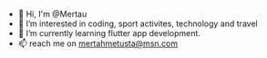 - 👋 Hi, I'm  @Mertau
- 👀 I’m interested in coding, sport activites, technology and travel
- 🌱 I’m currently learning flutter app development.
- 📫 reach me on mertahmetusta@msn.com

<!---
Mertau/Mertau is a ✨ special ✨ repository because its `README.md` (this file) appears on your GitHub profile.
You can click the Preview link to take a look at your changes.
--->
